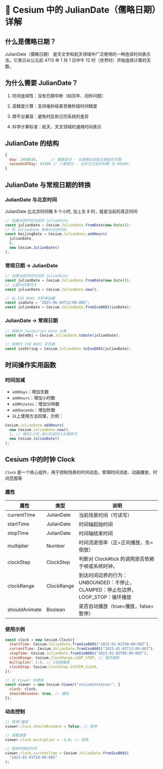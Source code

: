 # 🌌 Cesium 中的 JulianDate（儒略日期）详解

## 什么是儒略日期？

JulianDate（儒略日期） 是天文学和航天领域中广泛使用的一种连续时间表示法。它表示从公元前 4713 年 1 月 1 日中午 12 时（世界时）开始连续计算的天数。

## 为什么需要 JulianDate？

1. 时间连续性：没有日期中断（如闰年、闰秒问题）

2. 高精度计算：支持毫秒级甚至微秒级时间精度

3. 跨平台兼容：避免时区和日历系统的差异

4. 科学计算标准：航天、天文领域的通用时间表示

## JulianDate 的结构

```js
{
  day: 2460830,      // 整数部分 - 从儒略日起始日算起的天数
  secondsOfDay: 43200 // 小数部分 - 当天已过去的秒数（0-86400）
}
```

## JulianDate 与常规日期的转换

### JulianDate 与北京时间

JulianDate 比北京时间晚 8 个小时, 加上东 8 时，就是当前的真正时间

```js
// 创建当前时间对应的 JulianDate
const julianDate = Cesium.JulianDate.fromDate(new Date());
// 将 JulianDate 转换为北京时间
const beijingDate = Cesium.JulianDate.addHours(
  julianDate,
  8,
  new Cesium.JulianDate()
);
```

### 常规日期 → JulianDate

```js
// 创建当前时间对应的 JulianDate
const julianDate = Cesium.JulianDate.fromDate(new Date());
// 上面代码等同于
const julianDate = Cesium.JulianDate.now();

// 从 ISO 8601 字符串创建
const isoDate = "2025-06-04T12:00:00Z";
const julianDate = Cesium.JulianDate.fromIso8601(isoDate);
```

### JulianDate → 常规日期

```js
// 转换为 JavaScript Date 对象
const dateObj = Cesium.JulianDate.toDate(julianDate);

// 转换为 ISO 8601 字符串
const isoString = Cesium.JulianDate.toIso8601(julianDate);
```

## 时间操作实用函数

### 时间加减

- `addDays`：增加天数
- `addHours`：增加小时数
- `addMinutes`：增加分钟数
- `addSeconds`：增加秒数
- 以上使用方法同理，示例：

```js
Cesium.JulianDate.addHours(
  new Cesium.JulianDate.now(),
  1, // 增加1小时,减少的话传入负数即可
  new Cesium.JulianDate()
);
```

## Cesium 中的时钟 Clock

`Clock` 是一个核心组件，用于控制场景的时间动态，管理时间流逝、动画播放、时间范围等

### 属性

| 属性          | 类型       | 说明                                                                            |
| ------------- | ---------- | ------------------------------------------------------------------------------- |
| currentTime   | JulianDate | 当前场景时间（可读写）                                                          |
| startTime     | JulianDate | 时间轴起始时间                                                                  |
| stopTime      | JulianDate | 时间轴结束时间                                                                  |
| multiplier    | Number     | 时间流逝倍率（正=正向播放，负=倒放）                                            |
| clockStep     | ClockStep  | 判断对 Clock#tick 的调用是否依赖于帧或系统时钟。                                |
| clockRange    | ClockRange | 到达时间边界的行为：UNBOUNDED：不停止，CLAMPED：停止在边界，LOOP_STOP：循环播放 |
| shouldAnimate | Boolean    | 是否自动播放（true=播放，false=暂停）                                           |

### 使用示例

```js
const clock = new Cesium.Clock({
  startTime: Cesium.JulianDate.fromIso8601("2023-01-01T00:00:00Z"),
  currentTime: Cesium.JulianDate.fromIso8601("2023-01-01T12:00:00Z"),
  stopTime: Cesium.JulianDate.fromIso8601("2023-01-02T00:00:00Z"),
  clockRange: Cesium.ClockRange.LOOP_STOP, // 循环播放
  multiplier: 2.0, // 2倍速播放
  clockStep: Cesium.ClockStep.SYSTEM_CLOCK,
});

// 在 Viewer 中使用
const viewer = new Cesium.Viewer("cesiumContainer", {
  clock: clock,
  shouldAnimate: true, // 播放
});
```

### 动态控制

```js
// 暂停/播放
viewer.clock.shouldAnimate = false; // 暂停

// 调整速度
viewer.clock.multiplier = -1.0; // 倒放

// 跳转到特定时间
viewer.clock.currentTime = Cesium.JulianDate.fromIso8601(
  "2023-01-01T18:00:00Z"
);
```
